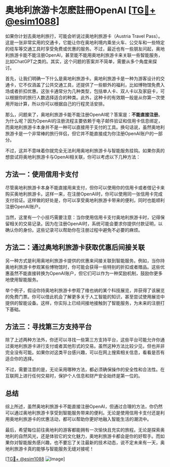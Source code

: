 # 奥地利旅游卡怎麽註冊OpenAI [[TG💪+ @esim1088](https://t.me/s/esim1088)]

如果你计划去奥地利旅行，可能会听说过奥地利旅游卡（Austria Travel Pass）。这是一张非常实用的交通卡，它能让你在奥地利境内乘坐火车、公交车和一些特定的缆车等交通工具时享受免费或优惠的服务。不过，最近也有一些朋友问起，奥地利旅游卡能不能注册OpenAI，甚至能不能用奥地利旅游卡来关联一些智能服务，比如ChatGPT之类的。其实，这个问题的答案并不简单，需要从多个角度来探讨。

首先，让我们明确一下什么是奥地利旅游卡。奥地利旅游卡是一种为游客设计的交通卡，它不仅涵盖了公共交通工具，还提供了一些额外的福利，比如博物馆免费入场或者折扣优惠。这张卡通常分为几种类型，包括单人卡、双人卡以及家庭卡，可以根据你的旅行人数选择适合的种类。此外，这种卡的有效期一般是从你第一次使用开始计算，所以你可以根据自己的行程灵活安排。

那么，问题来了，奥地利旅游卡能不能注册OpenAI呢？答案是：**不能直接注册**。为什么呢？因为OpenAI的注册流程主要依赖于电子邮件验证和信用卡信息绑定，而奥地利旅游卡本身并不是一种可以直接用于支付的工具。换句话说，虽然奥地利旅游卡是一个非常棒的旅行伴侣，但它并不能直接成为你注册OpenAI账户的一部分。

不过，这并不意味着你就完全无法利用奥地利旅游卡与智能服务挂钩。如果你真的想尝试将奥地利旅游卡与OpenAI相关联，你可以考虑以下几种方法：

## 方法一：使用信用卡支付

尽管奥地利旅游卡本身不能直接用来支付，但你可以使用你的信用卡或者借记卡来购买奥地利旅游卡。这样一来，在注册OpenAI时，你可以使用同一张信用卡完成支付验证。这样做的好处是，你可以享受奥地利旅游卡带来的便利，同时也能顺利注册OpenAI账户。

当然，这里有一个小技巧需要注意：当你使用信用卡支付奥地利旅游卡时，记得保留相关的交易记录。因为在注册OpenAI时，系统可能会要求你提供付款证明，以确认你的身份。这些记录可以帮助你在注册过程中避免不必要的麻烦。

## 方法二：通过奥地利旅游卡获取优惠后间接关联

另一种方式是利用奥地利旅游卡提供的优惠来间接关联到智能服务。例如，当你持奥地利旅游卡参观某些博物馆时，你可能会获得一些特别的折扣或者赠品。这些优惠虽然不能直接转换为OpenAI账户，但它们可以作为一种奖励机制，鼓励你更多地使用智能服务。

举个例子，假设你持奥地利旅游卡参观了维也纳的某个科技展览，并获得了该展览的免费门票。你可以借此机会了解更多关于人工智能的知识，甚至尝试使用展览中提供的智能设备。这样，你实际上已经间接地接触到了智能服务，为未来的注册打下基础。

## 方法三：寻找第三方支持平台

除了上述两种方法外，你还可以寻找一些第三方支持平台，这些平台可能允许你通过奥地利旅游卡进行支付或者其他形式的交易。虽然这种方法比较少见，但也并非完全没有可能。如果你对这类平台感兴趣，可以在网上搜索相关信息，看看是否有适合你的选择。

不过，需要注意的是，无论采用哪种方法，都必须确保操作的安全性和合法性。在互联网上进行任何交易时，保护个人信息和财产安全始终是第一位的。

## 总结

综上所述，虽然奥地利旅游卡不能直接注册OpenAI，但通过合理的方法，你仍然可以通过奥地利旅游卡享受到智能服务带来的便利。无论是使用信用卡支付还是利用奥地利旅游卡的优惠活动，都可以帮助你更好地融入智能生活的潮流中。

最后，希望每位前往奥地利的游客都能拥有一次愉快且充实的旅程。无论是探索奥地利的自然风光，还是体验它的文化魅力，奥地利旅游卡都会是你的好帮手。而如果你对智能服务感兴趣，也不要忘了关注最新的技术动态，说不定未来有一天，奥地利旅游卡真的能够与智能服务无缝对接呢！

[[TG💪+ @esim1088](https://t.me/s/esim1088) ![Image](https://i.postimg.cc/4NQfJmqS/Snipaste-2025-05-13-00-14-12.png)]